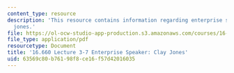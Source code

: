 ```yaml
---
content_type: resource
description: 'This resource contains information regarding enterprise speaker: clay
  jones.'
file: https://ol-ocw-studio-app-production.s3.amazonaws.com/courses/16-660j-introduction-to-lean-six-sigma-methods-january-iap-2012/63569c80b76198f8ce16f57d42016035_MIT16_660IAP12_3-7ClayJo.pdf
file_type: application/pdf
resourcetype: Document
title: '16.660 Lecture 3-7 Enterprise Speaker: Clay Jones'
uid: 63569c80-b761-98f8-ce16-f57d42016035
---
```

